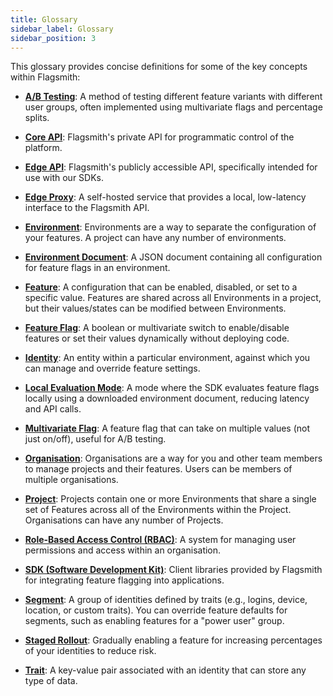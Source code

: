 ```yaml
---
title: Glossary
sidebar_label: Glossary
sidebar_position: 3
---
```


This glossary provides concise definitions for some of the key concepts within Flagsmith:

- [**A/B Testing**](/managing-flags/experimentation-ab-testing): A method of testing different feature variants with different user groups, often implemented using multivariate flags and percentage splits.

- [**Core API**](/edge-api/overview): Flagsmith's private API for programmatic control of the platform.

- [**Edge API**](/performance/edge-api): Flagsmith's publicly accessible API, specifically intended for use with our SDKs.

- [**Edge Proxy**](/performance/edge-proxy): A self-hosted service that provides a local, low-latency interface to the Flagsmith API.

- [**Environment**](/flagsmith-concepts/data-model#environments): Environments are a way to separate the configuration of your features. A project can have any number of environments.

- [**Environment Document**](/integrating-with-flagsmith/integration-overview): A JSON document containing all configuration for feature flags in an environment.

- [**Feature**](/flagsmith-concepts/data-model#features): A configuration that can be enabled, disabled, or set to a specific value. Features are shared across all Environments in a project, but their values/states can be modified between Environments.

- [**Feature Flag**](/getting-started/feature-flags): A boolean or multivariate switch to enable/disable features or set their values dynamically without deploying code.

- [**Identity**](/flagsmith-concepts/data-model#identities): An entity within a particular environment, against which you can manage and override feature settings.

- [**Local Evaluation Mode**](/integrating-with-flagsmith/integration-overview): A mode where the SDK evaluates feature flags locally using a downloaded environment document, reducing latency and API calls.

- [**Multivariate Flag**](/managing-flags/core-management): A feature flag that can take on multiple values (not just on/off), useful for A/B testing.

- [**Organisation**](/flagsmith-concepts/data-model#organisations): Organisations are a way for you and other team members to manage projects and their features. Users can be members of multiple organisations.

- [**Project**](/flagsmith-concepts/data-model#projects): Projects contain one or more Environments that share a single set of Features across all of the Environments within the Project. Organisations can have any number of Projects.

- [**Role-Based Access Control (RBAC)**](/administration-and-security/access-control/rbac): A system for managing user permissions and access within an organisation.

- [**SDK (Software Development Kit)**](/integrating-with-flagsmith/integration-overview): Client libraries provided by Flagsmith for integrating feature flagging into applications.

- [**Segment**](/flagsmith-concepts/data-model#segments): A group of identities defined by traits (e.g., logins, device, location, or custom traits). You can override feature defaults for segments, such as enabling features for a "power user" group.

- [**Staged Rollout**](/managing-flags/rollout/rollout-by-percentage): Gradually enabling a feature for increasing percentages of your identities to reduce risk.

- [**Trait**](/flagsmith-concepts/data-model#traits): A key-value pair associated with an identity that can store any type of data.
